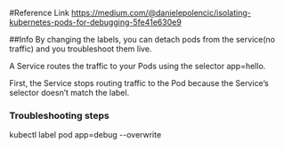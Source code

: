 #Reference Link
https://medium.com/@danielepolencic/isolating-kubernetes-pods-for-debugging-5fe41e630e9

##Info
By changing the labels, you can detach pods from the service(no traffic) and you troubleshoot them live.

A Service routes the traffic to your Pods using the selector app=hello.

First, the Service stops routing traffic to the Pod because the Service’s selector doesn’t match the label.


### Troubleshooting steps

kubectl label pod <pod-name> app=debug --overwrite




